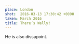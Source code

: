 ```yaml
---
place: London
shot:  2016-03-13 17:30:42 +0000
taken: March 2016
title: There’s Wally!
---
```


He is also dissapoint.
